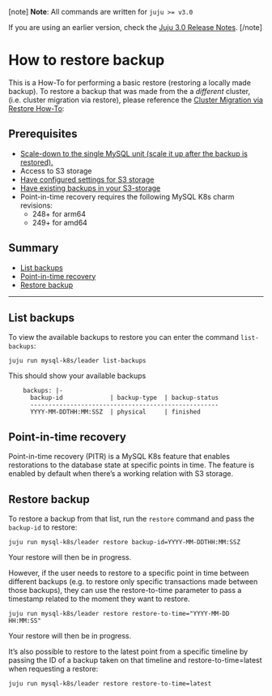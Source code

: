 [note]
**Note**: All commands are written for `juju >= v3.0`

If you are using an earlier version, check the [Juju 3.0 Release Notes](https://juju.is/docs/juju/roadmap#heading--juju-3-0-0---22-oct-2022).
[/note]

# How to restore backup

This is a How-To for performing a basic restore (restoring a locally made backup).
To restore a backup that was made from the a *different* cluster, (i.e. cluster migration via restore), please reference the [Cluster Migration via Restore How-To](/t/charmed-mysql-k8s-how-to-migrate-cluster-via-restore/9661):

## Prerequisites

- [Scale-down to the single MySQL unit (scale it up after the backup is restored).](/t/charmed-mysql-k8s-how-to-manage-units/9659)
- Access to S3 storage
- [Have configured settings for S3 storage](/t/charmed-mysql-k8s-how-to-configure-s3/9651)
- [Have existing backups in your S3-storage](/t/charmed-mysql-k8s-how-to-create-and-list-backups/9653)
- Point-in-time recovery requires the following MySQL K8s charm revisions:
  * 248+ for arm64
  * 249+ for amd64


## Summary

* [List backups](#list-backups)
* [Point-in-time recovery](#point-in-time-recovery)
* [Restore backup](#restore-backup)

---

## List backups

To view the available backups to restore you can enter the command `list-backups`:
```shell
juju run mysql-k8s/leader list-backups
```

This should show your available backups
```shell
    backups: |-
      backup-id             | backup-type  | backup-status
      ----------------------------------------------------
      YYYY-MM-DDTHH:MM:SSZ  | physical     | finished
```

## Point-in-time recovery

Point-in-time recovery (PITR) is a MySQL K8s feature that enables restorations to the database state at specific points in time. The feature is enabled by default when there’s a working relation with S3 storage.

## Restore backup

To restore a backup from that list, run the `restore` command and pass the `backup-id` to restore:
 ```shell
juju run mysql-k8s/leader restore backup-id=YYYY-MM-DDTHH:MM:SSZ
```

Your restore will then be in progress.

However, if the user needs to restore to a specific point in time between different backups (e.g. to restore only specific transactions made between those backups), they can use the restore-to-time parameter to pass a timestamp related to the moment they want to restore.

 ```shell
juju run mysql-k8s/leader restore restore-to-time="YYYY-MM-DD HH:MM:SS"
```

Your restore will then be in progress.

It’s also possible to restore to the latest point from a specific timeline by passing the ID of a backup taken on that timeline and restore-to-time=latest when requesting a restore:

 ```shell
juju run mysql-k8s/leader restore restore-to-time=latest
```